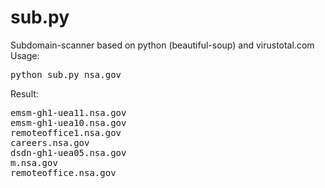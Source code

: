 # sub.py
Subdomain-scanner based on python (beautiful-soup) and virustotal.com<br>
Usage:

<pre>python sub.py nsa.gov</pre>

Result:

<pre>emsm-gh1-uea11.nsa.gov
emsm-gh1-uea10.nsa.gov
remoteoffice1.nsa.gov
careers.nsa.gov
dsdn-gh1-uea05.nsa.gov
m.nsa.gov
remoteoffice.nsa.gov</pre>
